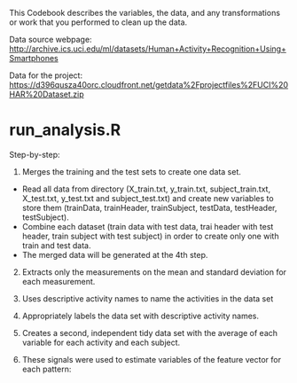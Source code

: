 This Codebook describes the variables, the data, and any transformations or work that you performed to clean up the data. 

Data source webpage: </url>http://archive.ics.uci.edu/ml/datasets/Human+Activity+Recognition+Using+Smartphones</url> 

Data for the project: </url> https://d396qusza40orc.cloudfront.net/getdata%2Fprojectfiles%2FUCI%20HAR%20Dataset.zip</url>

run_analysis.R
===============

Step-by-step:

1. Merges the training and the test sets to create one data set.

  * Read all data from directory (X_train.txt, y_train.txt, subject_train.txt, X_test.txt, y_test.txt and subject_test.txt) and create new variables to store them (trainData, trainHeader, trainSubject, testData, testHeader, testSubject).
  * Combine each dataset (train data with test data, trai header with test header, train subject with test subject) in order to create only one with train and test data.
  * The merged data will be generated at the 4th step.

2. Extracts only the measurements on the mean and standard deviation for each measurement. 


3. Uses descriptive activity names to name the activities in the data set


4. Appropriately labels the data set with descriptive activity names. 


5. Creates a second, independent tidy data set with the average of each variable for each activity and each subject. 


6. These signals were used to estimate variables of the feature vector for each pattern:  

